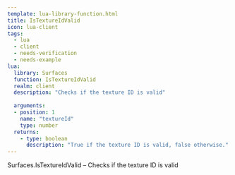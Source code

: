 ```yaml
---
template: lua-library-function.html
title: IsTextureIdValid
icon: lua-client
tags:
  - lua
  - client
  - needs-verification
  - needs-example
lua:
  library: Surfaces
  function: IsTextureIdValid
  realm: client
  description: "Checks if the texture ID is valid"
  
  arguments:
  - position: 1
    name: "textureId"
    type: number
  returns:
    - type: boolean
      description: "True if the texture ID is valid, false otherwise."
---
```


<div class="lua__search__keywords">
Surfaces.IsTextureIdValid &#x2013; Checks if the texture ID is valid
</div>
